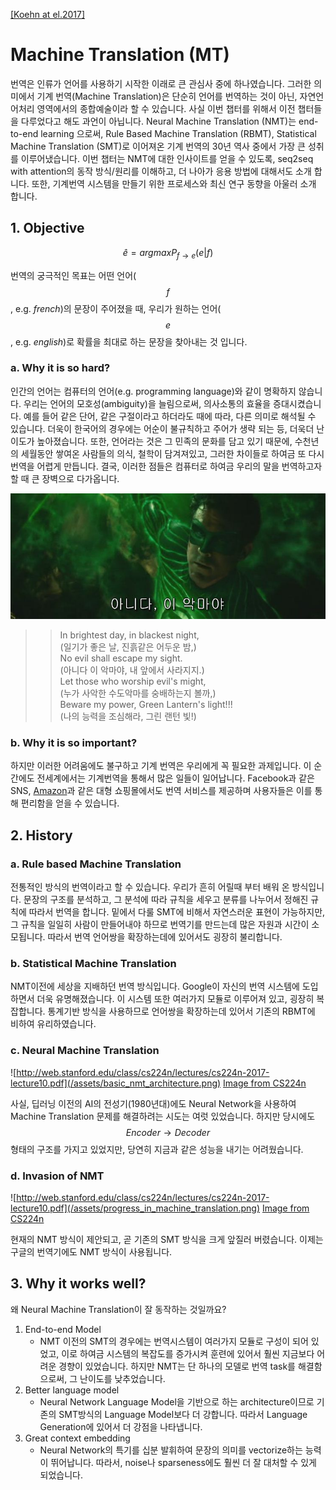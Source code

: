 [[Koehn at el.2017]](https://arxiv.org/pdf/1706.03872v1.pdf)

# Machine Translation \(MT\)

번역은 인류가 언어를 사용하기 시작한 이래로 큰 관심사 중에 하나였습니다. 그러한 의미에서 기계 번역\(Machine Translation\)은 단순히 언어를 번역하는 것이 아닌, 자연언어처리 영역에서의 종합예술이라 할 수 있습니다. 사실 이번 챕터를 위해서 이전 챕터들을 다루었다고 해도 과언이 아닙니다. Neural Machine Translation \(NMT\)는 end-to-end learning 으로써, Rule Based Machine Translation \(RBMT\), Statistical Machine Translation \(SMT\)로 이어져온 기계 번역의 30년 역사 중에서 가장 큰 성취를 이루어냈습니다. 이번 챕터는 NMT에 대한 인사이트를 얻을 수 있도록, seq2seq with attention의 동작 방식/원리를 이해하고, 더 나아가 응용 방법에 대해서도 소개 합니다. 또한, 기계번역 시스템을 만들기 위한 프로세스와 최신 연구 동향을 아울러 소개 합니다.

## 1. Objective


$$
\hat{e} = argmax P_{f \rightarrow e}(e|f)
$$


번역의 궁극적인 목표는 어떤 언어\($$ f $$, e.g. _french_\)의 문장이 주어졌을 때, 우리가 원하는 언어\($$ e $$, e.g. _english_\)로 확률을 최대로 하는 문장을 찾아내는 것 입니다.

### a. Why it is so hard?

인간의 언어는 컴퓨터의 언어\(e.g. programming language\)와 같이 명확하지 않습니다. 우리는 언어의 모호성\(ambiguity\)을 늘림으로써, 의사소통의 효율을 증대시켰습니다. 예를 들어 같은 단어, 같은 구절이라고 하더라도 때에 따라, 다른 의미로 해석될 수 있습니다. 더욱이 한국어의 경우에는 어순이 불규칙하고 주어가 생략 되는 등, 더욱더 난이도가 높아졌습니다. 또한, 언어라는 것은 그 민족의 문화를 담고 있기 때문에, 수천년의 세월동안 쌓여온 사람들의 의식, 철학이 담겨져있고, 그러한 차이들로 하여금 또 다시 번역을 어렵게 만듭니다. 결국, 이러한 점들은 컴퓨터로 하여금 우리의 말을 번역하고자 할 때 큰 장벽으로 다가옵니다.

![아니다, 이 악마야](/assets/nmt-no-evil.png)

> > In brightest day, in blackest night,  
> > \(일기가 좋은 날, 진흙같은 어두운 밤,\)  
> > No evil shall escape my sight.  
> > \(아니다 이 악마야, 내 앞에서 사라지지.\)  
> > Let those who worship evil's might,  
> > \(누가 사악한 수도악마를 숭배하는지 볼까,\)  
> > Beware my power, Green Lantern's light!!!   
> > \(나의 능력을 조심해라, 그린 랜턴 빛!\)

### b. Why it is so important?

하지만 이러한 어려움에도 불구하고 기계 번역은 우리에게 꼭 필요한 과제입니다. 이 순간에도 전세계에서는 기계번역을 통해서 많은 일들이 일어납니다. Facebook과 같은 SNS, [Amazon](https://arxiv.org/pdf/1712.05690.pdf)과 같은 대형 쇼핑몰에서도 번역 서비스를 제공하며 사용자들은 이를 통해 편리함을 얻을 수 있습니다.

## 2. History

### a. Rule based Machine Translation

전통적인 방식의 번역이라고 할 수 있습니다. 우리가 흔히 어릴때 부터 배워 온 방식입니다. 문장의 구조를 분석하고, 그 분석에 따라 규칙을 세우고 분류를 나누어서 정해진 규칙에 따라서 번역을 합니다. 밑에서 다룰 SMT에 비해서 자연스러운 표현이 가능하지만, 그 규칙을 일일히 사람이 만들어내야 하므로 번역기를 만드는데 많은 자원과 시간이 소모됩니다. 따라서 번역 언어쌍을 확장하는데에 있어서도 굉장히 불리합니다.

### b. Statistical Machine Translation

NMT이전에 세상을 지배하던 번역 방식입니다. Google이 자신의 번역 시스템에 도입하면서 더욱 유명해졌습니다. 이 시스템 또한 여러가지 모듈로 이루어져 있고, 굉장히 복잡합니다. 통계기반 방식을 사용하므로 언어쌍을 확장하는데 있어서 기존의 RBMT에 비하여 유리하였습니다.

### c. Neural Machine Translation

![http://web.stanford.edu/class/cs224n/lectures/cs224n-2017-lecture10.pdf](/assets/basic_nmt_architecture.png)
[Image from CS224n](http://web.stanford.edu/class/cs224n/syllabus.html)

사실, 딥러닝 이전의 AI의 전성기\(1980년대\)에도 Neural Network을 사용하여 Machine Translation 문제를 해결하려는 시도는 여럿 있었습니다. 하지만 당시에도 $$ Encoder \longrightarrow Decoder $$ 형태의 구조를 가지고 있었지만, 당연히 지금과 같은 성능을 내기는 어려웠습니다.

### d. Invasion of NMT

![http://web.stanford.edu/class/cs224n/lectures/cs224n-2017-lecture10.pdf](/assets/progress_in_machine_translation.png)
[Image from CS224n](http://web.stanford.edu/class/cs224n/syllabus.html)

현재의 NMT 방식이 제안되고, 곧 기존의 SMT 방식을 크게 앞질러 버렸습니다. 이제는 구글의 번역기에도 NMT 방식이 사용됩니다.

## 3. Why it works well?

왜 Neural Machine Translation이 잘 동작하는 것일까요?

1. End-to-end Model
   * NMT 이전의 SMT의 경우에는 번역시스템이 여러가지 모듈로 구성이 되어 있었고, 이로 하여금 시스템의 복잡도를 증가시켜 훈련에 있어서 훨씬 지금보다 어려운 경향이 있었습니다. 하지만 NMT는 단 하나의 모델로 번역 task를 해결함으로써, 그 난이도를 낮추었습니다.
2. Better language model
   * Neural Network Language Model을 기반으로 하는 architecture이므로 기존의 SMT방식의 Language Model보다 더 강합니다. 따라서 Language Generation에 있어서 더 강점을 나타냅니다.
3. Great context embedding
   * Neural Network의 특기를 십분 발휘하여 문장의 의미를 vectorize하는 능력이 뛰어납니다. 따라서, noise나 sparseness에도 훨씬 더 잘 대처할 수 있게 되었습니다.



